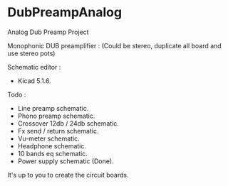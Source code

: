 # DubPreampAnalog
Analog Dub Preamp Project

Monophonic DUB preamplifier :
(Could be stereo, duplicate all board and use stereo pots)

Schematic editor :
- Kicad 5.1.6.

Todo :
- Line preamp schematic.
- Phono preamp schematic.
- Crossover 12db / 24db schematic.
- Fx send / return schematic.
- Vu-meter schematic.
- Headphone schematic.
- 10 bands eq schematic.
- Power supply schematic (Done).

It's up to you to create the circuit boards.
